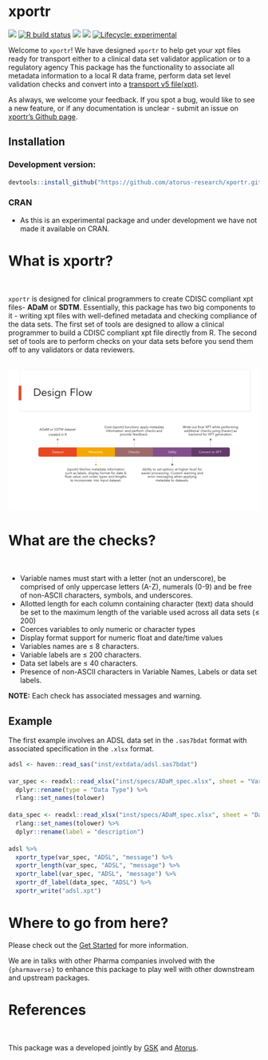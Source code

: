 
<!-- README.md is generated from README.Rmd. Please edit that file -->

# xportr <img src="man/figures/logo.png" align="right" alt="" width="120" />

<!-- badges: start -->

[<img src="https://img.shields.io/badge/Slack-RValidationHub-blue?style=flat&logo=slack">](https://RValidationHub.slack.com)
[![R build
status](https://github.com/atorus-research/xportr/workflows/R-CMD-check/badge.svg)](https://github.com/atorus-research/xportr/actions?workflow=R-CMD-check)
[<img src="https://img.shields.io/codecov/c/github/atorus-research/xportr">](https://codecov.io/gh/atorus-research/xportr)
[<img src="https://img.shields.io/badge/License-MIT-blue.svg">](https://github.com/atorus-research/xportr/blob/master/LICENSE)
[![Lifecycle:
experimental](https://img.shields.io/badge/lifecycle-experimental-orange.svg)](https://lifecycle.r-lib.org/articles/stages.html#experimental-1)
<!-- badges: end -->

Welcome to `xportr`! We have designed `xportr` to help get your xpt
files ready for transport either to a clinical data set validator
application or to a regulatory agency This package has the functionality
to associate all metadata information to a local R data frame, perform
data set level validation checks and convert into a [transport v5
file(xpt)](https://documentation.sas.com/doc/en/pgmsascdc/9.4_3.5/movefile/n1xbwdre0giahfn11c99yjkpi2yb.htm).

As always, we welcome your feedback. If you spot a bug, would like to
see a new feature, or if any documentation is unclear - submit an issue
on [xportr’s Github
page](https://github.com/atorus-research/xportr/issues).

## Installation

### Development version:

``` r
devtools::install_github("https://github.com/atorus-research/xportr.git")
```

### CRAN

-   As this is an experimental package and under development we have not
    made it available on CRAN.

# What is xportr?

<br>

`xportr` is designed for clinical programmers to create CDISC compliant
xpt files- **ADaM** or **SDTM**. Essentially, this package has two big
components to it - writing xpt files with well-defined metadata and
checking compliance of the data sets. The first set of tools are
designed to allow a clinical programmer to build a CDISC compliant xpt
file directly from R. The second set of tools are to perform checks on
your data sets before you send them off to any validators or data
reviewers.

<br>

<img src="man/figures/design_flow.png">

<br>

# What are the checks?

<br>

-   Variable names must start with a letter (not an underscore), be
    comprised of only uppercase letters (A-Z), numerals (0-9) and be
    free of non-ASCII characters, symbols, and underscores.
-   Allotted length for each column containing character (text) data
    should be set to the maximum length of the variable used across all
    data sets (≤ 200)
-   Coerces variables to only numeric or character types
-   Display format support for numeric float and date/time values
-   Variables names are ≤ 8 characters.
-   Variable labels are ≤ 200 characters.
-   Data set labels are ≤ 40 characters.
-   Presence of non-ASCII characters in Variable Names, Labels or data
    set labels.

**NOTE:** Each check has associated messages and warning.

## Example

The first example involves an ADSL data set in the `.sas7bdat` format
with associated specification in the `.xlsx` format.

``` r
adsl <- haven::read_sas("inst/extdata/adsl.sas7bdat")

var_spec <- readxl::read_xlsx("inst/specs/ADaM_spec.xlsx", sheet = "Variables") %>%
  dplyr::rename(type = "Data Type") %>%
  rlang::set_names(tolower)
  
data_spec <- readxl::read_xlsx("inst/specs/ADaM_spec.xlsx", sheet = "Datasets") %>%
  rlang::set_names(tolower) %>%
  dplyr::rename(label = "description")
  
adsl %>%
  xportr_type(var_spec, "ADSL", "message") %>%
  xportr_length(var_spec, "ADSL", "message") %>%
  xportr_label(var_spec, "ADSL", "message") %>%
  xportr_df_label(data_spec, "ADSL") %>%
  xportr_write("adsl.xpt")
```

# Where to go from here?

Please check out the [Get
Started](https://atorus-research.github.io/xportr/articles/xportr.html)
for more information.

We are in talks with other Pharma companies involved with the
`{pharmaverse}` to enhance this package to play well with other
downstream and upstream packages.

# References

<br>

This package was a developed jointly by
[GSK](https://us.gsk.com/en-us/home/) and
[Atorus](https://www.atorusresearch.com/).
